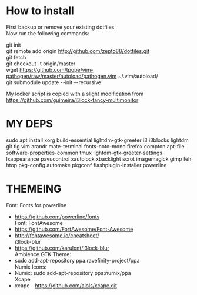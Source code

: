 # How to install
First backup or remove your existing dotfiles<br />
Now run the following commands:<br />

git init<br />
git remote add origin http://github.com/zepto88/dotfiles.git<br />
git fetch<br />
git checkout -t origin/master<br />
wget https://github.com/tpope/vim-pathogen/raw/master/autoload/pathogen.vim ~/.vim/autoload/<br />
git submodule update --init --recursive

My locker script is copied with a slight modification from https://github.com/guimeira/i3lock-fancy-multimonitor<br />

# MY DEPS
sudo apt install xorg build-essential lightdm-gtk-greeter i3 i3blocks lightdm git tig vim arandr mate-terminal fonts-noto-mono firefox compton apt-file software-properties-common tmux lightdm-gtk-greeter-settings lxappearance pavucontrol xautolock xbacklight scrot imagemagick gimp feh htop pkg-config automake pkgconf flashplugin-installer powerline <br />

# THEMEING
Font: Fonts for powerline<br />
 - https://github.com/powerline/fonts<br />
Font: FontAwesome<br />
 - https://github.com/FortAwesome/Font-Awesome<br />
 - http://fontawesome.io/cheatsheet/<br />
i3lock-blur<br /> 
 - https://github.com/karulont/i3lock-blur<br />
Ambience GTK Theme:<br />
 - sudo add-apt-repository ppa:ravefinity-project/ppa<br />
Numix Icons:<br />
 - Numix: sudo add-apt-repository ppa:numix/ppa<br />
Xcape <br />
 - xcape - https://github.com/alols/xcape.git
